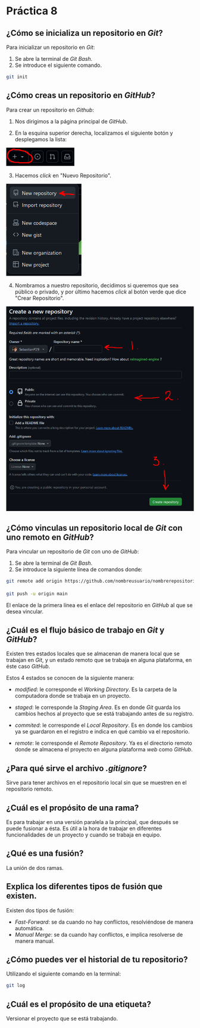 # Práctica 8

## ¿Cómo se inicializa un repositorio en _Git_?
Para inicializar un repositorio en _Git_:
1. Se abre la terminal de _Git Bash_.
1. Se introduce el siguiente comando.
```bash
git init
```

## ¿Cómo creas un repositorio en _GitHub_?
Para crear un repositorio en _Github_:
1. Nos dirigimos a la página principal de _GitHub_.

2.  En la esquina superior derecha, localizamos el siguiente botón y desplegamos la lista:

![repositorio](image.png)

3. Hacemos _click_ en "Nuevo Repositorio".

![repositorio1](image-1.png)

4. Nombramos a nuestro repositorio, decidimos si queremos que sea público o privado, y por último hacemos _click_ al botón verde que dice "Crear Repositorio".

![repositorio2](image-2.png)

## ¿Cómo vinculas un repositorio local de _Git_ con uno remoto en _GitHub_?
Para vincular un repositorio de _Git_ con uno de _GitHub_:
1. Se abre la terminal de _Git Bash_.
1. Se introduce la siguiente línea de comandos donde:
```bash
git remote add origin https://github.com/nombreusuario/nombrerepositorio.git

git push -u origin main
```
El enlace de la primera línea es el enlace del repositorio en _GitHub_ al que se desea vincular.

## ¿Cuál es el flujo básico de trabajo en _Git_ y _GitHub_?
Existen tres estados locales que se almacenan de manera local que se trabajan en _Git_, y un estado remoto que se trabaja en alguna plataforma, en éste caso _GitHub_.

Estos 4 estados se conocen de la siguiente manera:

- _modified_: le corresponde el _Working Directory_. Es la carpeta de la computadora donde se trabaja en un proyecto.

- _staged_: le corresponde la _Staging Area_. Es en donde _Git_ guarda los cambios hechos al proyecto que se está trabajando antes de su registro.

- _commited_: le corresponde el _Local Repository_. Es en donde los cambios ya se guardaron en el registro e indica en qué cambio va el repositorio.

- _remote_: le corresponde el _Remote Repository_. Ya es el directorio remoto donde se almacena el proyecto en alguna plataforma _web_ como _GitHub_.

## ¿Para qué sirve el archivo _.gitignore_? 
Sirve para tener archivos en el repositorio local sin que se muestren en el repositorio remoto.

## ¿Cuál es el propósito de una rama?
Es para trabajar en una versión paralela a la principal, que después se puede fusionar a ésta. Es útil a la hora de trabajar en diferentes funcionalidades de un proyecto y cuando se trabaja en equipo.

## ¿Qué es una fusión?
La unión de dos ramas.

## Explica los diferentes tipos de fusión que existen.
Existen dos tipos de fusión:
- _Fast-Forward_: se da cuando no hay conflictos, resolviéndose de manera automática.
- _Manual Merge_: se da cuando hay conflictos, e implica resolverse de manera manual.

## ¿Cómo puedes ver el historial de tu repositorio?
Utilizando el siguiente comando en la terminal:
```bash
git log
```

## ¿Cuál es el propósito de una etiqueta?
Versionar el proyecto que se está trabajando.